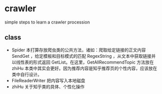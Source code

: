 # crawler
simple steps to learn a crawler procession

## class
- Spider 本打算存放爬虫类的公共方法，诸如：爬取给定链接的正文内容 SendGet ，给定模板和目标模式的匹配 RegexString ，从文本中获取链接并以线性表的形式返回 GetList。在这里，GetAllRecommendTopic 方法放在 zhiHu 本类中其实会更好。因为推荐内容是知乎推荐页的个性内容，应该放在类中自行设计。
- FileReaderWriter 把内容写入本地磁盘
- zhiHu 关于知乎类的具体、个性化操作
